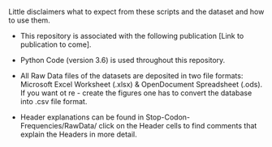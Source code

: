 Little disclaimers what to expect from these scripts and the dataset and how to use them. 

- This repository is associated with the following publication [Link to publication to come]. 

- Python Code (version 3.6) is used throughout this repository.

- All Raw Data files of the datasets are deposited in two file formats: Microsoft Excel Worksheet (.xlsx) & OpenDocument Spreadsheet (.ods). If you want ot re - create the figures one has to convert the database into .csv file format. 

- Header explanations can be found in Stop-Codon-Frequencies/RawData/ click on the Header cells to find comments that explain the Headers in more detail.
